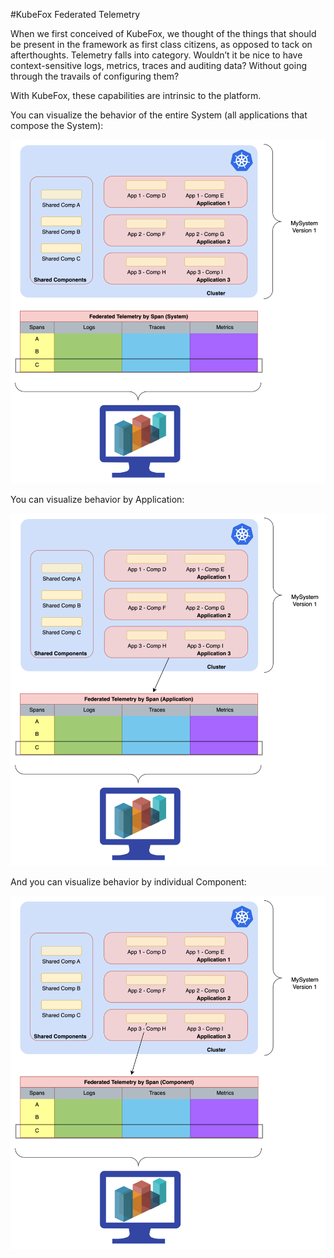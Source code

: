 #KubeFox Federated Telemetry

When we first conceived of KubeFox, we thought of the things that should be present in the framework as first class citizens, as opposed to tack on afterthoughts.  Telemetry falls into category.  Wouldn’t it be nice to have context-sensitive logs, metrics, traces and auditing data?  Without going through the travails of configuring them?

With KubeFox, these capabilities are intrinsic to the platform.

You can visualize the behavior of the entire System (all applications that compose the System):

![diagram](diagrams/telemetry/telemetry_system.png)

You can visualize behavior by Application:

![diagram](diagrams/telemetry/telemetry_application.png)

And you can visualize behavior by individual Component:

![diagram](diagrams/telemetry/telemetry_component.png)
